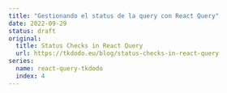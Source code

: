 ```yaml
---
title: "Gestionando el status de la query con React Query"
date: 2022-09-29
status: draft
original:
  title: Status Checks in React Query
  url: https://tkdodo.eu/blog/status-checks-in-react-query
series:
  name: react-query-tkdodo
  index: 4
---
```

